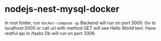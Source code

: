 # nodejs-nest-mysql-docker
In root folder, run 
`docker-compose up`
Backend will run on port 3000. Go to localhost:3000 or call url with method GET will see Hello World text. Have restful api in /tasks
Db will run on port 3306.
